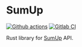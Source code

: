 # SumUp

[![Github actions](https://github.com/gaeriss/sumup.rs/workflows/.github/workflows/ci.yml/badge.svg)](https://github.com/gaeriss/sumup.rs/actions?query=workflow%3A.github%2Fworkflows%2Fci.yml)
[![Gitlab CI](https://gitlab.com/gaeriss/sumup.rs/badges/main/pipeline.svg)](https://gitlab.com/gaeriss/sumup.rs/commits/main)

Rust library for [SumUp](https://www.sumup.com/) API.
